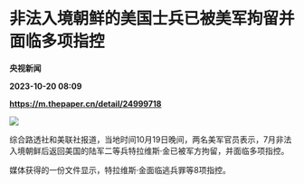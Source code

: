 # 非法入境朝鲜的美国士兵已被美军拘留并面临多项指控
**央视新闻**

**2023-10-20 08:09**

**https://m.thepaper.cn/detail/24999718**

![](https://imagecloud.thepaper.cn/thepaper/image/274/902/84.png)

综合路透社和美联社报道，当地时间10月19日晚间，两名美军官员表示，7月非法入境朝鲜后返回美国的陆军二等兵特拉维斯·金已被军方拘留，并面临多项指控。

媒体获得的一份文件显示，特拉维斯·金面临逃兵罪等8项指控。
